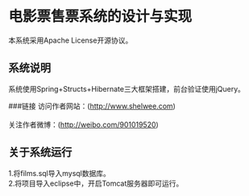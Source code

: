 电影票售票系统的设计与实现
=====

本系统采用Apache License开源协议。

系统说明
-----------
系统使用Spring+Structs+Hibernate三大框架搭建，前台验证使用jQuery。

###链接
访问作者网站：(http://www.shelwee.com)<br />  
关注作者微博：(http://weibo.com/901019520)<br />  

关于系统运行
-------------
1.将films.sql导入mysql数据库。<br />
2.将项目导入eclipse中，开启Tomcat服务器即可运行。
